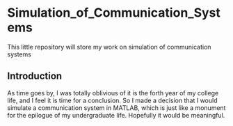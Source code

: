 # Simulation_of_Communication_Systems
This little repository will store my work on simulation of communication systems

## Introduction
As time goes by, I was totally oblivious of it is the forth year of my college life, and I feel it is time for a conclusion. So I made a decision that I would simulate a communication system in MATLAB, which is just like a monument for the epilogue of my undergraduate life. Hopefully it would be meaningful.

